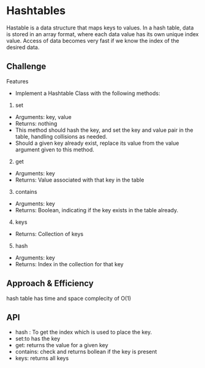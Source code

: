 # Hashtables
Hastable is a data structure that maps keys to values. In a hash table, data is stored in an array format, where each data value has its own unique index value. Access of data becomes very fast if we know the index of the desired data.

## Challenge
Features
  - Implement a Hashtable Class with the following methods:

1. set
  - Arguments: key, value
  - Returns: nothing
  - This method should hash the key, and set the key and value pair in the table, handling collisions as needed.
  - Should a given key already exist, replace its value from the value argument given to this method.
2. get
  - Arguments: key
  - Returns: Value associated with that key in the table
3. contains
  - Arguments: key
  - Returns: Boolean, indicating if the key exists in the table already.
4. keys
  - Returns: Collection of keys
5. hash
  - Arguments: key
  - Returns: Index in the collection for that key

## Approach & Efficiency
hash table has time and space complecity of O(1)

## API
  - hash : To get the index which is used to place the key.
  - set:to has the key
  - get: returns the value for a given key
  - contains: check and returns bollean if the key is present
  - keys: returns all keys
